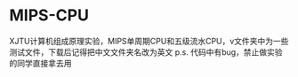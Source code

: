 # MIPS-CPU
XJTU计算机组成原理实验，MIPS单周期CPU和五级流水CPU，v文件夹中为一些测试文件，下载后记得把中文文件夹名改为英文
p.s. 代码中有bug，禁止做实验的同学直接拿去用
